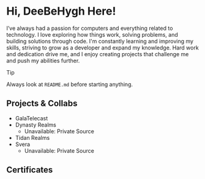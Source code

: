 # Hi, DeeBeHygh Here!

I’ve always had a passion for computers and everything related to technology. I love exploring how things work, solving problems, and building solutions through code. I'm constantly learning and improving my skills, striving to grow as a developer and expand my knowledge. Hard work and dedication drive me, and I enjoy creating projects that challenge me and push my abilities further.

> [!TIP]
> Always look at `README.md` before starting anything.

## Projects & Collabs
- GalaTelecast
- Dynasty Realms
  - Unavailable: Private Source
- Tidan Realms
- Svera
  - Unavailable: Private Source

## Certificates
